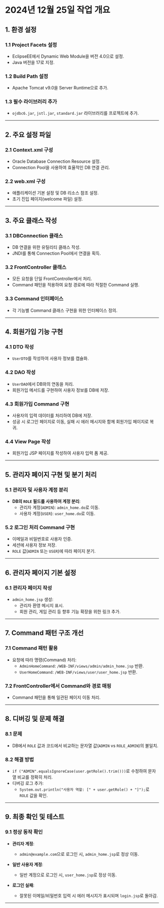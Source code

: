 # 2024년 12월 25일 작업 개요

## **1. 환경 설정**

### **1.1 Project Facets 설정**
- EclipseEE에서 Dynamic Web Module을 버전 4.0으로 설정.
- Java 버전을 17로 지정.

### **1.2 Build Path 설정**
- Apache Tomcat v9.0을 Server Runtime으로 추가.

### **1.3 필수 라이브러리 추가**
- `ojdbc6.jar`, `jstl.jar`, `standard.jar` 라이브러리를 프로젝트에 추가.

---

## **2. 주요 설정 파일**

### **2.1 Context.xml 구성**
- Oracle Database Connection Resource 설정.
- Connection Pool을 사용하여 효율적인 DB 연결 관리.

### **2.2 web.xml 구성**
- 애플리케이션 기본 설정 및 DB 리소스 참조 설정.
- 초기 진입 페이지(welcome 파일) 설정.

---

## **3. 주요 클래스 작성**

### **3.1 DBConnection 클래스**
- DB 연결을 위한 유틸리티 클래스 작성.
- JNDI를 통해 Connection Pool에서 연결을 획득.

### **3.2 FrontController 클래스**
- 모든 요청을 단일 FrontController에서 처리.
- Command 패턴을 적용하여 요청 경로에 따라 적절한 Command 실행.

### **3.3 Command 인터페이스**
- 각 기능별 Command 클래스 구현을 위한 인터페이스 정의.

---

## **4. 회원가입 기능 구현**

### **4.1 DTO 작성**
- `UserDTO`를 작성하여 사용자 정보를 캡슐화.

### **4.2 DAO 작성**
- `UserDAO`에서 DB와의 연동을 처리.
- 회원가입 메서드를 구현하여 사용자 정보를 DB에 저장.

### **4.3 회원가입 Command 구현**
- 사용자의 입력 데이터를 처리하여 DB에 저장.
- 성공 시 로그인 페이지로 이동, 실패 시 에러 메시지와 함께 회원가입 페이지로 복귀.

### **4.4 View Page 작성**
- 회원가입 JSP 페이지를 작성하여 사용자 입력 폼 제공.

---

## **5. 관리자 페이지 구현 및 분기 처리**

### **5.1 관리자 및 사용자 계정 분리**
- **DB의 `ROLE` 필드를 사용하여 계정 분리**:
  - 관리자 계정(`ADMIN`): `admin_home.do`로 이동.
  - 사용자 계정(`USER`): `user_home.do`로 이동.

### **5.2 로그인 처리 Command 구현**
- 이메일과 비밀번호로 사용자 인증.
- 세션에 사용자 정보 저장.
- `ROLE` 값(`ADMIN` 또는 `USER`)에 따라 페이지 분기.

---

## **6. 관리자 페이지 기본 설정**

### **6.1 관리자 페이지 작성**
- `admin_home.jsp` 생성:
  - 관리자 환영 메시지 표시.
  - 회원 관리, 게임 관리 등 향후 기능 확장을 위한 링크 추가.

---

## **7. Command 패턴 구조 개선**

### **7.1 Command 패턴 활용**
- 요청에 따라 명령(Command) 처리:
  - `AdminHomeCommand`: `/WEB-INF/views/admin/admin_home.jsp` 반환.
  - `UserHomeCommand`: `/WEB-INF/views/user/user_home.jsp` 반환.

### **7.2 FrontController에서 Command와 경로 매핑**
- Command 패턴을 통해 일관된 페이지 이동 처리.

---

## **8. 디버깅 및 문제 해결**

### **8.1 문제**
- DB에서 `ROLE` 값과 코드에서 비교하는 문자열 값(`ADMIN` vs `ROLE_ADMIN`)의 불일치.

### **8.2 해결 방법**
- `if ("ADMIN".equalsIgnoreCase(user.getRole().trim()))`로 수정하여 문자열 비교를 정확히 처리.
- 디버깅 로그 추가:
  - `System.out.println("사용자 역할: [" + user.getRole() + "]");`로 `ROLE` 값을 확인.

---

## **9. 최종 확인 및 테스트**

### **9.1 정상 동작 확인**
- **관리자 계정**:
  - `admin@example.com`으로 로그인 시, `admin_home.jsp`로 정상 이동.

- **일반 사용자 계정**:
  - 일반 계정으로 로그인 시, `user_home.jsp`로 정상 이동.

- **로그인 실패**:
  - 잘못된 이메일/비밀번호 입력 시 에러 메시지가 표시되며 `login.jsp`로 돌아감.

---


